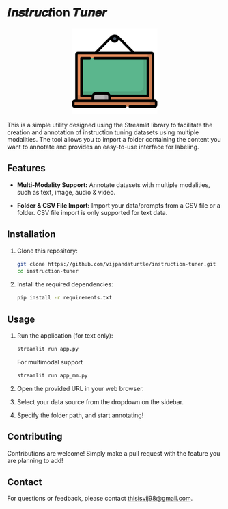 # 𝑰𝒏𝒔𝒕𝒓𝒖𝒄𝒕ion 𝑻𝒖𝒏𝒆𝒓

<p align="center">
  <img src="assets/blackboard.png" alt="Instruction Tuner" width="200">
</p>

This is a simple utility designed using the Streamlit library to facilitate the creation and annotation of instruction tuning datasets using multiple modalities. The tool allows you to import a folder containing the content you want to annotate and provides an easy-to-use interface for labeling.

## Features

- **Multi-Modality Support:** Annotate datasets with multiple modalities, such as text, image, audio & video. 

- **Folder & CSV File Import:** Import your data/prompts from a CSV file or a folder. CSV file import is only supported for text data. 

## Installation

1. Clone this repository:

    ```bash
    git clone https://github.com/vijpandaturtle/instruction-tuner.git
    cd instruction-tuner
    ```

2. Install the required dependencies:

    ```bash
    pip install -r requirements.txt
    ```

## Usage

1. Run the application (for text only):

    ```bash
    streamlit run app.py
    ```
   For multimodal support 
   ```bash
   streamlit run app_mm.py
   ```

2. Open the provided URL in your web browser.

3. Select your data source from the dropdown on the sidebar. 

4. Specify the folder path, and start annotating!


<!-- ## Screenshots

![Screenshot 1](/screenshots/screenshot1.png)
*Caption for Screenshot 1*

![Screenshot 2](/screenshots/screenshot2.png)
*Caption for Screenshot 2* -->

## Contributing

Contributions are welcome! Simply make a pull request with the feature you are planning to add!

## Contact

For questions or feedback, please contact thisisvij98@gmail.com. 